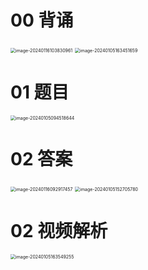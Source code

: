 # 00 背诵

<img src="https://cvp.oss-cn-shanghai.aliyuncs.com/picgo/202401161038168.png" alt="image-20240116103830961" style="zoom:50%;" />

<img src="https://cvp.oss-cn-shanghai.aliyuncs.com/picgo/202401051634842.png" alt="image-20240105163451659" style="zoom:50%;" />



# 01 题目

<img src="https://cvp.oss-cn-shanghai.aliyuncs.com/picgo/202401050945772.png" alt="image-20240105094518644" style="zoom:50%;" />



# 02 答案

<img src="https://cvp.oss-cn-shanghai.aliyuncs.com/picgo/202401160929584.png" alt="image-20240116092917457" style="zoom:50%;" />

<img src="https://cvp.oss-cn-shanghai.aliyuncs.com/picgo/202401051527898.png" alt="image-20240105152705780" style="zoom:50%;" />



# 02 视频解析

<img src="https://cvp.oss-cn-shanghai.aliyuncs.com/picgo/202401051635671.png" alt="image-20240105163549255" style="zoom:50%;" />
